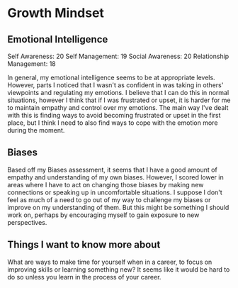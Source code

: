# Growth Mindset

## Emotional Intelligence

Self Awareness: 20
Self Management: 19
Social Awareness: 20
Relationship Management: 18

In general, my emotional intelligence seems to be at appropriate levels. However, parts I noticed that I wasn't as confident in was taking in others' viewpoints and regulating my emotions. I believe that I can do this in normal situations, however I think that if I was frustrated or upset, it is harder for me to maintain empathy and control over my emotions. The main way I've dealt with this is finding ways to avoid becoming frustrated or upset in the first place, but I think I need to also find ways to cope with the emotion more during the moment.

## Biases

Based off my Biases assessment, it seems that I have a good amount of empathy and understanding of my own biases. However, I scored lower in areas where I have to act on changing those biases by making new connections or speaking up in uncomfortable situations. I suppose I don't feel as much of a need to go out of my way to challenge my biases or improve on my understanding of them. But this might be something I should work on, perhaps by encouraging myself to gain exposure to new perspectives.

## Things I want to know more about

What are ways to make time for yourself when in a career, to focus on improving skills or learning something new? It seems like it would be hard to do so unless you learn in the process of your career.